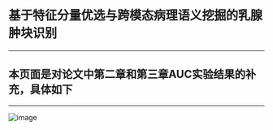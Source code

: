 # **`基于特征分量优选与跨模态病理语义挖掘的乳腺肿块识别`**
---
## 本页面是对论文中第二章和第三章AUC实验结果的补充，具体如下
---
![image](https://github.com/CVNLP/codes-of-our-lab/tree/master/Tian/experiment_result/figure_auc2_1.png)
